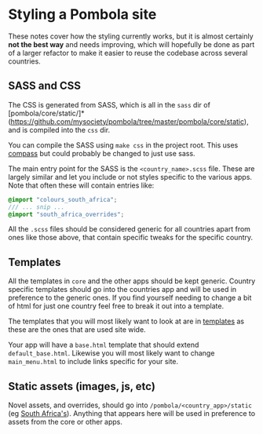 # Styling a Pombola site

These notes cover how the styling currently works, but it is almost certainly **not the best way** and needs improving, which will hopefully be done as part of a larger refactor to make it easier to reuse the codebase across several countries.

## SASS and CSS

The CSS is generated from SASS, which is all in the `sass` dir of [pombola/core/static/]*(https://github.com/mysociety/pombola/tree/master/pombola/core/static), and is compiled into the `css` dir.

You can compile the SASS using `make css` in the project root. This uses [compass](http://compass-style.org/) but could probably be changed to just use sass.

The main entry point for the SASS is the `<country_name>.scss` file. These are largely similar and let you include or not styles specific to the various apps. Note that often these will contain entries like:

``` scss
@import "colours_south_africa";
/// ... snip ...
@import "south_africa_overrides";
```

All the `.scss` files should be considered generic for all countries apart from ones like those above, that contain specific tweaks for the specific country.

## Templates

All the templates in `core` and the other apps should be kept generic. Country specific templates should go into the countries app and will be used in preference to the generic ones. If you find yourself needing to change a bit of html for just one country feel free to break it out into a template.

The templates that you will most likely want to look at are in [templates](https://github.com/mysociety/pombola/tree/master/pombola/templates) as these are the ones that are used site wide.

Your app will have a `base.html` template that should extend `default_base.html`. Likewise you will most likely want to change `main_menu.html` to include links specific for your site.

## Static assets (images, js, etc)

Novel assets, and overrides, should go into `/pombola/<country_app>/static` (eg [South Africa's](https://github.com/mysociety/pombola/tree/master/pombola/south_africa/static)). Anything that appears here will be used in preference to assets from the core or other apps.
